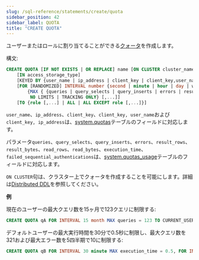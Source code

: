 ```yaml
---
slug: /sql-reference/statements/create/quota
sidebar_position: 42
sidebar_label: QUOTA
title: "CREATE QUOTA"
---
```


ユーザーまたはロールに割り当てることができる[クォータ](../../../guides/sre/user-management/index.md#quotas-management)を作成します。

構文:

``` sql
CREATE QUOTA [IF NOT EXISTS | OR REPLACE] name [ON CLUSTER cluster_name]
    [IN access_storage_type]
    [KEYED BY {user_name | ip_address | client_key | client_key,user_name | client_key,ip_address} | NOT KEYED]
    [FOR [RANDOMIZED] INTERVAL number {second | minute | hour | day | week | month | quarter | year}
        {MAX { {queries | query_selects | query_inserts | errors | result_rows | result_bytes | read_rows | read_bytes | execution_time} = number } [,...] |
         NO LIMITS | TRACKING ONLY} [,...]]
    [TO {role [,...] | ALL | ALL EXCEPT role [,...]}]
```

`user_name`、`ip_address`、`client_key`、`client_key, user_name`および`client_key, ip_address`は、[system.quotas](../../../operations/system-tables/quotas.md)テーブルのフィールドに対応します。

パラメータ`queries`、`query_selects`、`query_inserts`、`errors`、`result_rows`、`result_bytes`、`read_rows`、`read_bytes`、`execution_time`、`failed_sequential_authentications`は、[system.quotas_usage](../../../operations/system-tables/quotas_usage.md)テーブルのフィールドに対応します。

`ON CLUSTER`句は、クラスター上でクォータを作成することを可能にします。詳細は[Distributed DDL](../../../sql-reference/distributed-ddl.md)を参照してください。

**例**

現在のユーザーの最大クエリ数を15ヶ月で123クエリに制限する:

``` sql
CREATE QUOTA qA FOR INTERVAL 15 month MAX queries = 123 TO CURRENT_USER;
```

デフォルトユーザーの最大実行時間を30分で0.5秒に制限し、最大クエリ数を321および最大エラー数を5四半期で10に制限する:

``` sql
CREATE QUOTA qB FOR INTERVAL 30 minute MAX execution_time = 0.5, FOR INTERVAL 5 quarter MAX queries = 321, errors = 10 TO default;
```
